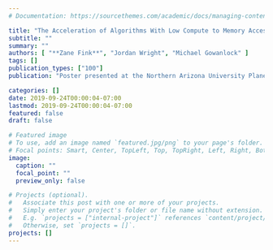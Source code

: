 ```yaml
---
# Documentation: https://sourcethemes.com/academic/docs/managing-content/

title: "The Acceleration of Algorithms With Low Compute to Memory Access Ratios on Heterogeneous CPU/GPU Platforms"
subtitle: ""
summary: ""
authors: [ "**Zane Fink**", "Jordan Wright", "Michael Gowanlock" ]
tags: []
publication_types: ["100"]
publication: "Poster presented at the Northern Arizona University Planetary Science Alliance STEM Poster Session"

categories: []
date: 2019-09-24T00:00:04-07:00
lastmod: 2019-09-24T00:00:04-07:00
featured: false
draft: false

# Featured image
# To use, add an image named `featured.jpg/png` to your page's folder.
# Focal points: Smart, Center, TopLeft, Top, TopRight, Left, Right, BottomLeft, Bottom, BottomRight.
image:
  caption: ""
  focal_point: ""
  preview_only: false

# Projects (optional).
#   Associate this post with one or more of your projects.
#   Simply enter your project's folder or file name without extension.
#   E.g. `projects = ["internal-project"]` references `content/project/deep-learning/index.md`.
#   Otherwise, set `projects = []`.
projects: []
---
```

